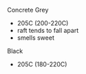 Concrete Grey

- 205C (200-220C)
- raft tends to fall apart
- smells sweet

Black

- 205C (180-220C)
